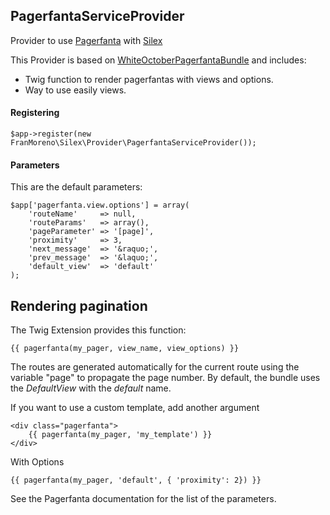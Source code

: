 ## PagerfantaServiceProvider

Provider to use [Pagerfanta](https://github.com/whiteoctober/Pagerfanta) with [Silex](https://github.com/fabpot/Silex)

This Provider is based on [WhiteOctoberPagerfantaBundle](https://github.com/whiteoctober/WhiteOctoberPagerfantaBundle) and includes:
  * Twig function to render pagerfantas with views and options.
  * Way to use easily views.

#### Registering

```
$app->register(new FranMoreno\Silex\Provider\PagerfantaServiceProvider());
```

#### Parameters

This are the default parameters:

```
$app['pagerfanta.view.options'] = array(
    'routeName'     => null,
    'routeParams'   => array(),
    'pageParameter' => '[page]',
    'proximity'     => 3,
    'next_message'  => '&raquo;',
    'prev_message'  => '&laquo;',
    'default_view'  => 'default'
);
```

Rendering pagination
---------------------

The Twig Extension provides this function:

    {{ pagerfanta(my_pager, view_name, view_options) }}

The routes are generated automatically for the current route using the variable
"page" to propagate the page number. By default, the bundle uses the
*DefaultView* with the *default* name. 

If you want to use a custom template, add another argument

    <div class="pagerfanta">
        {{ pagerfanta(my_pager, 'my_template') }}
    </div>

With Options

    {{ pagerfanta(my_pager, 'default', { 'proximity': 2}) }}

See the Pagerfanta documentation for the list of the parameters.
